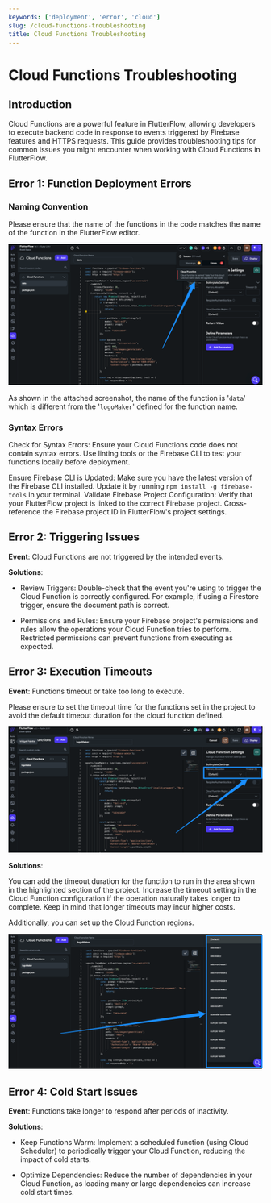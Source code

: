 ```yaml
---
keywords: ['deployment', 'error', 'cloud']
slug: /cloud-functions-troubleshooting
title: Cloud Functions Troubleshooting
---
```

# Cloud Functions Troubleshooting

## Introduction

Cloud Functions are a powerful feature in FlutterFlow, allowing developers to execute backend code in response to events triggered by Firebase features and HTTPS requests. This guide provides troubleshooting tips for common issues you might encounter when working with Cloud Functions in FlutterFlow.

## Error 1: Function Deployment Errors

### Naming Convention

Please ensure that the name of the functions in the code matches the name of the function in the FlutterFlow editor.

![](../assets/20250430121133833159.png)

As shown in the attached screenshot, the name of the function is '`data`' which is different from the '`logoMaker`' defined for the function name.​

### Syntax Errors

Check for Syntax Errors: Ensure your Cloud Functions code does not contain syntax errors. Use linting tools or the Firebase CLI to test your functions locally before deployment.

Ensure Firebase CLI is Updated: Make sure you have the latest version of the Firebase CLI installed. Update it by running `npm install -g firebase-tools` in your terminal.
Validate Firebase Project Configuration: Verify that your FlutterFlow project is linked to the correct Firebase project. Cross-reference the Firebase project ID in FlutterFlow's project settings.

## Error 2: Triggering Issues

**Event**: 
Cloud Functions are not triggered by the intended events.​

**Solutions**:

- Review Triggers: Double-check that the event you're using to trigger the Cloud Function is correctly configured. For example, if using a Firestore trigger, ensure the document path is correct.

- Permissions and Rules: Ensure your Firebase project's permissions and rules allow the operations your Cloud Function tries to perform. Restricted permissions can prevent functions from executing as expected.

## Error 3: Execution Timeouts

**Event**: 
Functions timeout or take too long to execute.

Please ensure to set the timeout time for the functions set in the project to avoid the default timeout duration for the cloud function defined. 

![](../assets/20250430121134186956.png)

**Solutions**:

You can add the timeout duration for the function to run in the area shown in the highlighted section of the project. Increase the timeout setting in the Cloud Function configuration if the operation naturally takes longer to complete. Keep in mind that longer timeouts may incur higher costs.

Additionally, you can set up the Cloud Function regions.​

![](../assets/20250430121134509618.png)

## Error 4: Cold Start Issues

**​Event**:
Functions take longer to respond after periods of inactivity.

**Solutions**:

- Keep Functions Warm: Implement a scheduled function (using Cloud Scheduler) to periodically trigger your Cloud Function, reducing the impact of cold starts.

- Optimize Dependencies: Reduce the number of dependencies in your Cloud Function, as loading many or large dependencies can increase cold start times.




